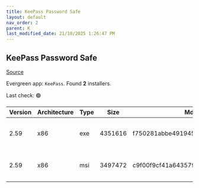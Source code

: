 ```yaml
---
title: KeePass Password Safe
layout: default
nav_order: 2
parent: K
last_modified_date: 21/10/2025 1:26:47 PM
---
```


## KeePass Password Safe

[Source](https://keepass.info/)

Evergreen app: `KeePass`. Found **2** installers.

Last check: 🟢

| Version | Architecture | Type | Size    | Md5                              | FileName               | URI                                                                                                                                                                                                              |
| ------- | ------------ | ---- | ------- | -------------------------------- | ---------------------- | ---------------------------------------------------------------------------------------------------------------------------------------------------------------------------------------------------------------- |
| 2.59    | x86          | exe  | 4351616 | f750281abbe4919455275ab5f5e6185c | KeePass-2.59-Setup.exe | [https://ixpeering.dl.sourceforge.net/project/keepass/KeePass%202.x/2.59/KeePass-2.59-Setup.exe?viasf=1](https://ixpeering.dl.sourceforge.net/project/keepass/KeePass%202.x/2.59/KeePass-2.59-Setup.exe?viasf=1) |
| 2.59    | x86          | msi  | 3497472 | c9f00f9cf41a6435797325dcc61c59b8 | KeePass-2.59.msi       | [https://ixpeering.dl.sourceforge.net/project/keepass/KeePass%202.x/2.59/KeePass-2.59.msi?viasf=1](https://ixpeering.dl.sourceforge.net/project/keepass/KeePass%202.x/2.59/KeePass-2.59.msi?viasf=1)             |
